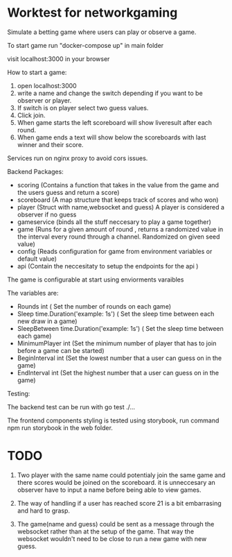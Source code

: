 # Worktest for networkgaming

Simulate a betting game where users can play or observe a game.

To start game run "docker-compose up" in main folder

visit localhost:3000 in your browser

How to start a game:
1. open localhost:3000
2. write a name and change the switch depending if you want to be observer or player.
3. If switch is on player select two guess values. 
4. Click join.
5. When game starts the left scoreboard will show liveresult after each round.
6. When game ends a text will show below the scoreboards with last winner and their score. 

Services run on nginx proxy to avoid cors issues.

Backend Packages:
- scoring (Contains a function that takes in the value from the game and the users guess and return a score)
- scoreboard (A map structure that keeps track of scores and who won)
- player (Struct with name,websocket and guess) A player is considered a observer if no guess 
- gameservice (binds all the stuff neccesary to play a game together)
- game (Runs for a given amount of round , returns a randomized value in the interval every round through a channel. Randomized on given seed value) 
- config (Reads configuration for game from environment variables or default value) 
- api (Contain the neccesitaty to setup the endpoints for the api ) 



The game is configurable at start using enviorments varaibles

The variables are:

- Rounds int ( Set the number of rounds on each game)
- Sleep time.Duration('example: 1s')  ( Set the sleep time between each new draw in a game)
- SleepBetween  time.Duration('example: 1s')   ( Set the sleep time between each game)
- MinimumPlayer int (Set the minimum number of player that has to join before a game can be started)
- BeginInterval int (Set the lowest number that a user can guess on in the game) 
- EndInterval int (Set the highest number that a user can guess on in the game) 


Testing:

 The backend test can be run with go test ./...

 The frontend components styling is tested using storybook, run command npm run storybook in the web folder.


# TODO

  1. Two player with the same name could potentialy join the same game and there scores would be joined on the scoreboard. it is unneccesary an observer have to input a name before being able to view games.

  2. The way of handling if a user has reached score 21 is a bit embarrasing and hard to grasp. 

  3. The game(name and guess) could be sent as a message through the websocket rather than at the setup of the game. 
     That way the websocket wouldn't need to be close to run a new game with new guess. 


